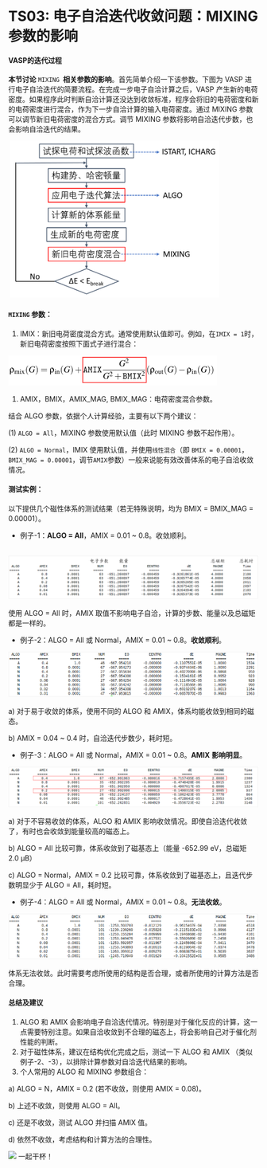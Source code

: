# TS03: 电子自洽迭代收敛问题：MIXING 参数的影响

#### VASP的迭代过程

**本节讨论** `MIXING `**相关参数的影响**。首先简单介绍一下该参数。下图为 VASP 进行电子自洽迭代的简要流程。在完成一步电子自洽计算之后，VASP 产生新的电荷密度。如果程序此时判断自洽计算还没达到收敛标准，程序会将旧的电荷密度和新的电荷密度进行混合，作为下一步自洽计算的输入电荷密度。通过 MIXING 参数可以调节新旧电荷密度的混合方式。调节 MIXING 参数将影响自洽迭代步数，也会影响自洽迭代的结果。

​ ![](TS03/TS03_1.png)

#### `MIXING` 参数：

1.  IMIX：新旧电荷密度混合方式。通常使用默认值即可。例如，在`IMIX = 1`时，新旧电荷密度按照下面式子进行混合：

![](TS03/TS03_2.png)

1.  AMIX，BMIX，AMIX_MAG, BMIX_MAG：电荷密度混合参数。

结合 ALGO 参数，依据个人计算经验，主要有以下两个建议：

(1) `ALGO = All`，MIXING 参数使用默认值（此时 MIXING 参数不起作用）。

(2) `ALGO = Normal`，IMIX 使用默认值，并使用`线性混合`（即 `BMIX = 0.00001`，`BMIX_MAG = 0.00001`，调节`AMIX`参数）一般来说能有效改善体系的电子自洽收敛情况。

#### 测试实例：

以下提供几个磁性体系的测试结果（若无特殊说明，均为 BMIX = BMIX_MAG = 0.00001）。

-   例子-1：**ALGO = All**，AMIX = 0.01 \~ 0.8。收敛顺利。

​ ![](TS03/TS03_3.png)

使用 ALGO = All 时，AMIX 取值不影响电子自洽，计算的步数、能量以及总磁矩都是一样的。

-   例子-2：ALGO = All 或 Normal，AMIX = 0.01 \~ 0.8。**收敛顺利**。

![](TS03/TS03_4.png)

a) 对于易于收敛的体系，使用不同的 ALGO 和 AMIX，体系均能收敛到相同的磁态。

b) AMIX = 0.04 \~ 0.4 时，自洽迭代步数少，耗时短。

-   例子-3：ALGO = All 或 Normal，AMIX = 0.01 \~ 0.8。**AMIX** **影响明显**。

![](TS03/TS03_5.png)

a) 对于不容易收敛的体系，ALGO 和 AMIX 影响收敛情况。即使自洽迭代收敛了，有时也会收敛到能量较高的磁态上。

b) ALGO = All 比较可靠，体系收敛到了磁基态上（能量 -652.99 eV，总磁矩 2.0 μB）

c) ALGO = Normal，AMIX = 0.2 比较可靠，体系收敛到了磁基态上，且迭代步数明显少于 ALGO = All，耗时短。

-   例子-4：ALGO = All 或 Normal，AMIX = 0.01 \~ 0.8。**无法收敛**。

![](TS03/TS03_6.png)

体系无法收敛。此时需要考虑所使用的结构是否合理，或者所使用的计算方法是否合理。

#### 

#### 总结及建议

1.  ALGO 和 AMIX 会影响电子自洽迭代情况。特别是对于催化反应的计算，这一点需要特别注意。如果自洽收敛到不合理的磁态上，将会影响自己对于催化剂性能的判断。
2.  对于磁性体系，建议在结构优化完成之后，测试一下 ALGO 和 AMIX （类似例子-2、-3），以排除计算参数对自洽迭代结果的影响。
3.  个人常用的 ALGO 和 MIXING 参数组合：

a) ALGO = N，AMIX = 0.2 (若不收敛，则使用 AMIX = 0.08)。

b) 上述不收敛，则使用 ALGO = All。

c) 还是不收敛，测试 ALGO 并扫描 AMIX 值。

d) 依然不收敛，考虑结构和计算方法的合理性。

![](TS03/qr.jpeg)
一起干杯！

